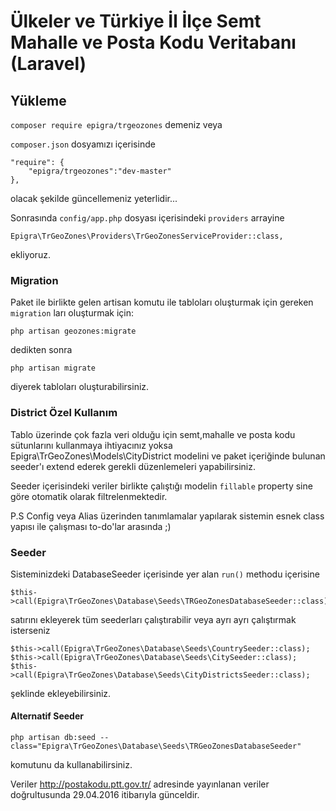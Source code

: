 # Ülkeler ve Türkiye İl İlçe Semt Mahalle ve Posta Kodu Veritabanı (Laravel) 

## Yükleme

`composer require epigra/trgeozones` demeniz veya 

`composer.json` dosyamızı içerisinde

```
"require": {
    "epigra/trgeozones":"dev-master"
},
```

olacak şekilde güncellemeniz yeterlidir...

Sonrasında `config/app.php` dosyası içerisindeki `providers` arrayine 

```
Epigra\TrGeoZones\Providers\TrGeoZonesServiceProvider::class,
```

ekliyoruz.

### Migration
Paket ile birlikte gelen artisan komutu ile tabloları oluşturmak için gereken `migration` ları oluşturmak için:

```
php artisan geozones:migrate
```

dedikten sonra

```
php artisan migrate
```

diyerek tabloları oluşturabilirsiniz.

### District Özel Kullanım
Tablo üzerinde çok fazla veri olduğu için semt,mahalle ve posta kodu sütunlarını kullanmaya ihtiyacınız yoksa Epigra\TrGeoZones\Models\CityDistrict modelini ve paket içeriğinde bulunan seeder'ı extend ederek gerekli düzenlemeleri yapabilirsiniz.

Seeder içerisindeki veriler birlikte çalıştığı modelin `fillable` property sine göre otomatik olarak filtrelenmektedir.

P.S Config veya Alias üzerinden tanımlamalar yapılarak sistemin esnek class yapısı ile çalışması to-do'lar arasında ;) 

### Seeder
Sisteminizdeki DatabaseSeeder içerisinde yer alan `run()` methodu içerisine

```
$this->call(Epigra\TrGeoZones\Database\Seeds\TRGeoZonesDatabaseSeeder::class);
```

satırını ekleyerek tüm seederları çalıştırabilir veya ayrı ayrı çalıştırmak isterseniz

```
$this->call(Epigra\TrGeoZones\Database\Seeds\CountrySeeder::class);
$this->call(Epigra\TrGeoZones\Database\Seeds\CitySeeder::class);
$this->call(Epigra\TrGeoZones\Database\Seeds\CityDistrictsSeeder::class);
```

şeklinde ekleyebilirsiniz.

#### Alternatif Seeder
```
php artisan db:seed --class="Epigra\TrGeoZones\Database\Seeds\TRGeoZonesDatabaseSeeder"
```

komutunu da kullanabilirsiniz.



Veriler http://postakodu.ptt.gov.tr/ adresinde yayınlanan veriler doğrultusunda 29.04.2016 itibarıyla günceldir.


